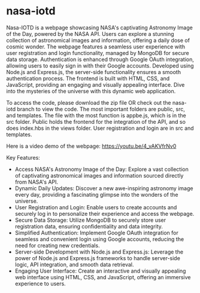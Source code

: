 # nasa-iotd
Nasa-IOTD is a webpage showcasing NASA's captivating Astronomy Image of the Day, powered by the NASA API. Users can explore a stunning collection of astronomical images and information, offering a daily dose of cosmic wonder. The webpage features a seamless user experience with user registration and login functionality, managed by MongoDB for secure data storage. Authentication is enhanced through Google OAuth integration, allowing users to easily sign in with their Google accounts. Developed using Node.js and Express.js, the server-side functionality ensures a smooth authentication process. The frontend is built with HTML, CSS, and JavaScript, providing an engaging and visually appealing interface. Dive into the mysteries of the universe with this dynamic web application.

To access the code, please download the zip file OR check out the nasa-iotd branch to view the code. The most important folders are public, src, and templates. The file with the most function is appbe.js, which is in the src folder. Public holds the frontend for the integration of the API, and so does index.hbs in the views folder. User registration and login are in src and templates. 

Here is a video demo of the webpage:
https://youtu.be/4_vAKVfrNv0

Key Features:
- Access NASA's Astronomy Image of the Day: Explore a vast collection of captivating astronomical images and information sourced directly from NASA's API.
- Dynamic Daily Updates: Discover a new awe-inspiring astronomy image every day, providing a fascinating glimpse into the wonders of the universe.
- User Registration and Login: Enable users to create accounts and securely log in to personalize their experience and access the webpage.
- Secure Data Storage: Utilize MongoDB to securely store user registration data, ensuring confidentiality and data integrity.
- Simplified Authentication: Implement Google OAuth integration for seamless and convenient login using Google accounts, reducing the need for creating new credentials.
- Server-side Development with Node.js and Express.js: Leverage the power of Node.js and Express.js frameworks to handle server-side logic, API integration, and smooth data retrieval.
- Engaging User Interface: Create an interactive and visually appealing web interface using HTML, CSS, and JavaScript, offering an immersive experience to users.
